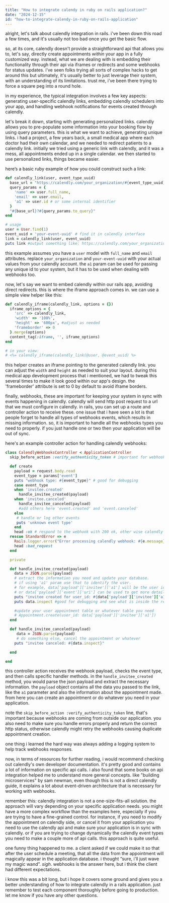 ```yaml
---
title: "How to integrate calendy in ruby on rails application?"
date: "2024-12-15"
id: "how-to-integrate-calendy-in-ruby-on-rails-application"
---
```


alright, let's talk about calendly integration in rails. i've been down this road a few times, and it's usually not too bad once you get the basic flow.

so, at its core, calendly doesn't provide a straightforward api that allows you to, let's say, directly create appointments *within* your app in a fully customized way. instead, what we are dealing with is embedding their functionality through their api via iframes or redirects and some webhooks for status updates. i’ve seen folks trying all sorts of complex hacks to get around this but ultimately, it's usually better to just leverage their system, with an understanding of its limitations. trust me, i’ve been there trying to force a square peg into a round hole.

in my experience, the typical integration involves a few key aspects: generating user-specific calendly links, embedding calendly schedulers into your app, and handling webhook notifications for events created through calendly.

let's break it down, starting with generating personalized links. calendly allows you to pre-populate some information into your booking flow by using query parameters. this is what we want to achieve, generating unique links. i had a project, a few years back, a small medical app where each doctor had their own calendar, and we needed to redirect patients to a calendly link. initially we tried using a generic link with calendly, and it was a mess, all appointments ended up in a single calendar. we then started to use personalized links, things became easier.

here’s a basic ruby example of how you could construct such a link:

```ruby
def calendly_link(user, event_type_uuid)
  base_url = "https://calendly.com/your_organization/#{event_type_uuid}"
  query_params = {
    'name' => user.full_name,
    'email' => user.email,
    'a1' => user.id # or some internal identifier
  }
  "#{base_url}?#{query_params.to_query}"
end

# usage
user = User.find(1)
event_uuid = 'your-event-uuid' # find it in calendly interface
link = calendly_link(user, event_uuid)
puts link #output something like: https://calendly.com/your_organization/your-event-uuid?name=john%20doe&email=john.doe@example.com&a1=1
```

this example assumes you have a `user` model with `full_name` and `email` attributes. replace `your_organization` and `your-event-uuid` with your actual values from your calendly account. the `a1` param can be used for passing any unique id to your system, but it has to be used when dealing with webhooks too.

now, let's say we want to embed calendly within our rails app, avoiding direct redirects. this is where the iframe approach comes in. we can use a simple view helper like this:

```ruby
def calendly_iframe(calendly_link, options = {})
  iframe_options = {
    'src' => calendly_link,
    'width' => '100%',
    'height' => '600px', #adjust as needed
    'frameborder' => 0
  }.merge(options)
  content_tag(:iframe, '', iframe_options)
end

# in your view:
# <%= calendly_iframe(calendly_link(@user, @event_uuid) %>
```

this helper creates an iframe pointing to the generated calendly link. you can adjust the `width` and `height` as needed to suit your layout. during this medical app development process that i mentioned, we had to tweak this several times to make it look good within our app's design. the 'frameborder' attribute is set to 0 by default to avoid iframe borders.

finally, webhooks, these are important for keeping your system in sync with events happening in calendly. calendly will send http post request to a url that we must configure in calendly. in rails, you can set up a route and controller action to receive these. one issue that i have seen a lot is that people forget to handle all types of webhooks events, which results in missing information. so, it is important to handle all the webhooks types you need to properly. if you just handle one or two then your application will be out of sync.

here's an example controller action for handling calendly webhooks:

```ruby
class CalendlyWebhooksController < ApplicationController
  skip_before_action :verify_authenticity_token # important for webhook endpoints

  def create
    payload = request.body.read
    event_type = params['event']
    puts "webhook type: #{event_type}" # good for debugging
    case event_type
    when 'invitee.created'
      handle_invitee_created(payload)
    when 'invitee.canceled'
      handle_invitee_canceled(payload)
      #add others here 'event.created' and 'event.canceled'
    else
     # handle or log other events
     puts 'unknown event type'
    end
    head :ok # respond to the webhook with 200 ok, other wise calendly will keep trying
  rescue StandardError => e
    Rails.logger.error("Error processing calendly webhook: #{e.message}")
    head :bad_request
  end

  private

  def handle_invitee_created(payload)
    data = JSON.parse(payload)
    # extract the information you need and update your database.
    # if using 'a1' param use that to identify the user.
    # for example, data['payload']['invitee']['a1'] will be the user id you passed.
    # or data['payload']['event']['uri'] can be used to get more details from calendl api
    puts "invitee created for user_id: #{data['payload']['invitee']['a1']}"
    puts data.inspect #good for debugging and see what is inside the request

    #update your user appointment table or whatever table you need
    # Appointment.create(user_id: data['payload']['invitee']['a1'])
  end

  def handle_invitee_canceled(payload)
     data = JSON.parse(payload)
     # do something else, cancel the appointment or whatever
    puts "invitee canceled: #{data.inspect}"

  end

end
```

this controller action receives the webhook payload, checks the event type, and then calls specific handler methods. in the `handle_invitee_created` method, you would parse the json payload and extract the necessary information. the `payload` object contains all the data you passed to the link, like the `a1` parameter and also the information about the appointment made. from here you can create an appointment or do whatever you need in your application.

note the `skip_before_action :verify_authenticity_token` line, that's important because webhooks are coming from outside our application. you also need to make sure you handle errors properly and return the correct http status, otherwise calendly might retry the webhooks causing duplicate appointment creation.

one thing i learned the hard way was always adding a logging system to help track webhooks responses.

now, in terms of resources for further reading, i would recommend checking out calendly's own developer documentation. it's pretty good and contains a lot of information on specific api calls. i also found that some books on api integration helped me to understand more general concepts. like "building microservices" by sam newman, even though this is not a direct calendly guide, it explains a lot about event-driven architecture that is necessary for working with webhooks.

remember this: calendly integration is not a one-size-fits-all solution. the approach will vary depending on your specific application needs. you might have a more complex workflow than the examples here, especially if you are trying to have a fine-grained control. for instance, if you need to modify the appointment on calendly side, or cancel it from your application you need to use the calendly api and make sure your application is in sync with calendly. or if you are trying to change dynamically the calendly event types you need to make a couple more of api calls. this approach is quite useful.

one funny thing happened to me. a client asked if we could make it so that after the user schedule a meeting, that all the data from the appointment will magically appear in the application database. i thought “sure, i'll just wave my magic wand”. *sigh*. webhooks is the answer here, but i think the client had different expectations.

i know this was a bit long, but i hope it covers some ground and gives you a better understanding of how to integrate calendly in a rails application. just remember to test each component thoroughly before going to production. let me know if you have any other questions.
